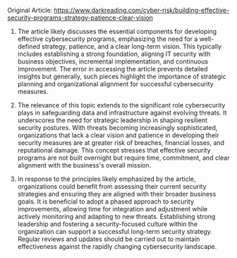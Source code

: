 Original Article: https://www.darkreading.com/cyber-risk/building-effective-security-programs-strategy-patience-clear-vision

1) The article likely discusses the essential components for developing effective cybersecurity programs, emphasizing the need for a well-defined strategy, patience, and a clear long-term vision. This typically includes establishing a strong foundation, aligning IT security with business objectives, incremental implementation, and continuous improvement. The error in accessing the article prevents detailed insights but generally, such pieces highlight the importance of strategic planning and organizational alignment for successful cybersecurity measures.

2) The relevance of this topic extends to the significant role cybersecurity plays in safeguarding data and infrastructure against evolving threats. It underscores the need for strategic leadership in shaping resilient security postures. With threats becoming increasingly sophisticated, organizations that lack a clear vision and patience in developing their security measures are at greater risk of breaches, financial losses, and reputational damage. This concept stresses that effective security programs are not built overnight but require time, commitment, and clear alignment with the business's overall mission.

3) In response to the principles likely emphasized by the article, organizations could benefit from assessing their current security strategies and ensuring they are aligned with their broader business goals. It is beneficial to adopt a phased approach to security improvements, allowing time for integration and adjustment while actively monitoring and adapting to new threats. Establishing strong leadership and fostering a security-focused culture within the organization can support a successful long-term security strategy. Regular reviews and updates should be carried out to maintain effectiveness against the rapidly changing cybersecurity landscape.